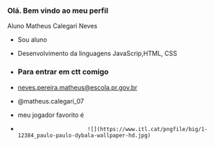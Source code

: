### Olá. Bem vindo ao meu perfil 

Aluno Matheus Calegari Neves 

- Sou aluno
- Desenvolvimento da linguagens JavaScrip,HTML, CSS

- ### Para entrar em ctt comigo

- neves.pereira.matheus@escola.pr.gov.br
- @matheus.calegari_07

 - meu jogador favorito é

 -                           ![](https://www.itl.cat/pngfile/big/1-12384_paulo-paulo-dybala-wallpaper-hd.jpg)

